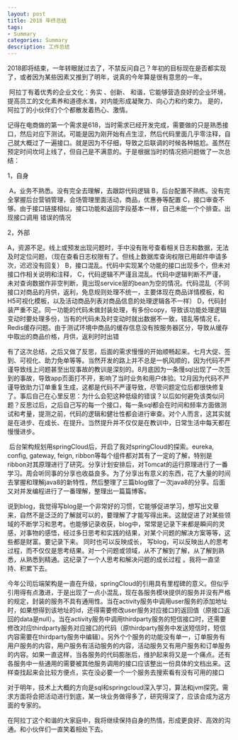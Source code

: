 ```yaml
---
layout: post
title: 2018 年终总结
tags:
- Summary
categories: Summary
description: 工作总结
---
```


2018即将结束，一年转眼就过去了，不禁反问自己？年初的目标现在是否都实现了，或者因为某些因素又推到了明年，说真的今年算是很有意思的一年。 

<!-- more --> 

​	阿拉丁有着优秀的企业文化：务实 、创新、 和谐，它能够营造良好的企业环境，提高员工的文化素养和道德水准，对内能形成凝聚力、向心力和约束力。 是的，阿拉丁的小伙伴们个个都散发着热心、激情。

​	记得在电商做的第一个需求是618，当时需求已经开发完成，需要做的只是熟悉接口，然后对应下测试。可能是因为刚开始有点生涩，然后代码里面几乎零注释，自己就大概过了一遍接口。就是因为不仔细，导致之后联调的时候各种尴尬。虽然在预定时间坎坷上线了，但自己是不满意的。于是根据当时的情况把问题做了一次总结：

1，自身

​	A，业务不熟悉。没有完全去理解，去跟踪代码逻辑
	B，后台配置不熟练。没有完全掌握后台营销管理，会场管理里面活动，商品，优惠券等配置
	C，接口审查不够。由于接口链接相似，接口功能和返回字段基本一样，自己未能一个个排查。出现接口调用		      错误的情况

2，外部

​	A，资源不足。线上或预发出现问题时，手中没有账号查看相关日志和数据，无法及时定位问题，（现在查看日志权限有了。但线上数据库查询权限已用邮件申请多次，迟迟没有回复）
	B，接口混乱。代码中实现某个功能的接口出现多个，但未对接口作相关说明和注释，
	C，代码逻辑不严谨且混乱。代码中逻辑判断不严谨，未对查询数据作非空判断，竟出现service层的bean为空的情况。代码混乱（不同接口对商品的月供，返利，免息规则处理不统一，主要体现在商品详情模板，和H5可视化模板，以及活动商品列表对商品信息的处理逻辑各不一样）
	D，代码封装严重不足。同一功能的代码未做封装处理，有多份copy，导致该功能处理逻辑变动时要处理多份，当有的代码未及时变动时就出数据不一致，错乱等情况
	E，Redis缓存问题。由于测试环境中商品的缓存信息没有按服务器区分，导致从缓存中取出的商品价格，月供，返利时时出错

​	有了这次总结，之后又做了反思，后面的需求慢慢的开始顺畅起来。七月大促、签到、可视化、助力免单等等。当然开发的路上并不总是一帆风顺的，因为代码不严谨导致线上问题甚至出现事故的教训是深刻的。8月底因为一条慢sql出现了一次签到的事故，导致app页面打不开，影响了当时业务和用户体验。12月因为代码不严谨导致助力订单重复生成，这都是代码不严谨导致，尽管问题定位后都很快修复了。事后自己在心里反思：为什么会犯这种低级的错误？以后如何避免该类似问题？反思过后，之后自己写的每一个接口，每一条sql都会在时间和频率方面做测试和考量，提测之前，代码的逻辑和健壮性都会进行审查。对个人而言，这其实就是在进步、在成长、在提升。当然提升并不仅仅是在教训中，日常生活中每天都在慢慢进步。

​	后台架构规划用springCloud后，开启了我对springCloud的探索。eureka, config, gateway, feign, ribbon等每个组件都对其有了一定的了解，特别是ribbon对其原理进行了研究。分享计划安排后，对Tomcat的运行原理进行了一番学习。周会听同事的分享也收益良多。为了分享出有意义的东西，花了大量的时间去掌握和理解java8的新特性，然后整理了三篇blog做了一次java8的分享。后面又对并发编程进行了一番理解，整理出一篇篇博客。

​	说到blog，我觉得写blog是一个非常好的习惯，它能够促进学习，想写出文章来，自然不是泛泛的了解就可以的，要理解了才能写得出来。这就促进了对某些领域的不断学习和思考。也能够记录收获，blog中，常常是记录下来都是瞬间的灵感，对事物的感悟，经过多日思考和实践的结果，对某个问题的解决方案等等，这些都是财富。要记录下来。 同时也可以反映成长， 写blog，可以反映出人的思考过程，而不仅仅是思考结果。对一个问题或领域，从不了解到了解，从了解到熟悉，从熟悉到精通。这纪录了一个人思考和解决问题的成长过程 。我将一直坚持、积累下去。

​	今年公司后端架构是一直在升级，springCloud的引用具有里程碑的意义。但似乎引用得有点激进，于是出现了一点小混乱，现在各服务模块提供的服务并没有严格的规定，封装的服务不具有通用性。当在activity服务中调用user服务的添加地址时，如果想得到该地址的id，还得需要修改user服务对应接口的返回值（原接口返回的data是null）。当在activity服务中调用thirdparty服务的短信接口时，还需要修改对应thirdparty服务对应接口的代码（原thirdparty服务中发送短信时，短信内容需要在thirdparty服务中编辑）。另外个个服务的功能没有单一，订单服务有用户服务的内容，用户服务有活动服务的内容，活动服务又有用户服务和订单服务的内容。如果一直这样，当各服务的代码膨胀后，维护起来将又是一个痛点。还有各服务中一些通用的需要被其他服务调用的接口应该整出一份具体的文档出来。这样查找起来会比较方便点，实在没必要一个一个服务去搜索看有没有可用的接口

​	对于明年，技术上大概的方向是sql和springcloud深入学习，算法和jvm探究。需求方面将会把活动进行到底，某一块业务做得多了，研究得深了，应该会成为这方面的专家的。

​	在阿拉丁这个和谐的大家庭中，我将继续保持自身的热情，形成更良好、高效的沟通。和小伙伴们一直笑着相处下去。